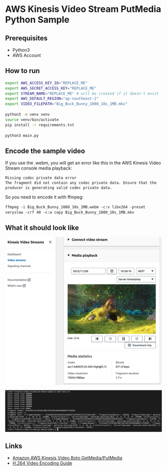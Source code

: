 # AWS Kinesis Video Stream PutMedia Python Sample

## Prerequisites

- Python3
- AWS Account

## How to run

```sh
export AWS_ACCESS_KEY_ID="REPLACE_ME"
export AWS_SECRET_ACCESS_KEY="REPLACE_ME"
export STREAM_NAME="REPLACE_ME" # will be created if it doesn't exist
export AWS_DEFAULT_REGION="ap-southeast-2"
export VIDEO_FILEPATH="Big_Buck_Bunny_1080_10s_1MB.mkv"

python3 -m venv venv
source venv/bin/activate
pip install -r requirements.txt

python3 main.py
```

## Encode the sample video

If you use the .webm, you will get an error like this in the AWS Kinesis Video Stream console media playback:

```
Missing codec private data error
The fragment did not contain any codec private data. Ensure that the producer is generating valid codec private data.
```

So you need to encode it with ffmpeg:

`ffmpeg -i Big_Buck_Bunny_1080_10s_1MB.webm -c:v libx264 -preset veryslow -crf 40 -c:a copy Big_Buck_Bunny_1080_10s_1MB.mkv`

## What it should look like

![screenshot](./screenshot.png)

![logs](./screenshot_2.png)

## Links

- [Amazon AWS Kinesis Video Boto GetMedia/PutMedia](https://stackoverflow.com/a/59551573)
- [H.264 Video Encoding Guide](https://trac.ffmpeg.org/wiki/Encode/H.264)  
